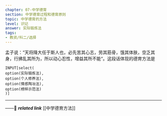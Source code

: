 ```yaml
---
chapter: 07-中学德育
section: 中学德育过程和德育原则
topic: 中学德育的方法
level: 识记
answer: 实际锻炼法
tags:
- 教资/科二/选择
---
```


孟子说：“天将降大任于斯人也，必先苦其心志，劳其筋骨，饿其体肤，空乏其身，行拂乱其所为，所以动心忍性，增益其所不能“。这段话体现的德育方法是

```meta-bind
INPUT[select(
option(实际锻炼法),
option(个人修养法),
option(情感陶冶法),
option(榜样示范法)
)]
```

---
——🔗 ***related link*** [[中学德育方法]]